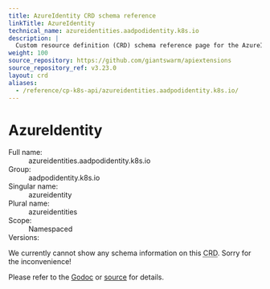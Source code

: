 ```yaml
---
title: AzureIdentity CRD schema reference
linkTitle: AzureIdentity
technical_name: azureidentities.aadpodidentity.k8s.io
description: |
  Custom resource definition (CRD) schema reference page for the AzureIdentity resource (azureidentities.aadpodidentity.k8s.io), as part of the Giant Swarm Management API documentation.
weight: 100
source_repository: https://github.com/giantswarm/apiextensions
source_repository_ref: v3.23.0
layout: crd
aliases:
  - /reference/cp-k8s-api/azureidentities.aadpodidentity.k8s.io/
---
```


# AzureIdentity

<dl class="crd-meta">
<dt class="fullname">Full name:</dt>
<dd class="fullname">azureidentities.aadpodidentity.k8s.io</dd>
<dt class="groupname">Group:</dt>
<dd class="groupname">aadpodidentity.k8s.io</dd>
<dt class="singularname">Singular name:</dt>
<dd class="singularname">azureidentity</dd>
<dt class="pluralname">Plural name:</dt>
<dd class="pluralname">azureidentities</dd>
<dt class="scope">Scope:</dt>
<dd class="scope">Namespaced</dd>
<dt class="versions">Versions:</dt>
<dd class="versions"></dd>
</dl>


<div class="crd-noversions">
<p>We currently cannot show any schema information on this <abbr title="custom resource definition">CRD</abbr>. Sorry for the inconvenience!</p>
<p>Please refer to the <a href="https://pkg.go.dev/github.com/giantswarm/apiextensions/pkg/apis/">Godoc</a> or <a href="https://github.com/giantswarm/apiextensions/tree/master/pkg/apis">source</a> for details.</p>
</div>

